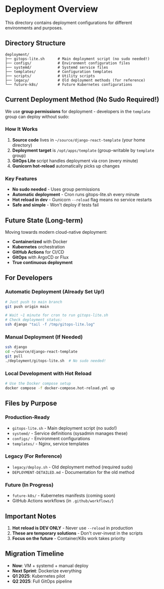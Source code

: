 # Deployment Overview

This directory contains deployment configurations for different environments and purposes.

## Directory Structure

```
deployment/
├── gitops-lite.sh      # Main deployment script (no sudo needed!)
├── configs/            # Environment configuration files
├── systemd/            # Systemd service files
├── templates/          # Configuration templates
├── scripts/            # Utility scripts
├── legacy/             # Old deployment methods (for reference)
└── future-k8s/         # Future Kubernetes configurations
```

## Current Deployment Method (No Sudo Required!)

We use **group permissions** for deployment - developers in the `template` group can deploy without sudo:

### How It Works
1. **Source code** lives in `~/source/django-react-template` (your home directory)
2. **Deployment target** is `/opt/apps/template` (group-writable by `template` group)
3. **GitOps Lite** script handles deployment via cron (every minute)
4. **Gunicorn hot-reload** automatically picks up changes

### Key Features
- **No sudo needed** - Uses group permissions
- **Automatic deployment** - Cron runs gitops-lite.sh every minute
- **Hot reload in dev** - Gunicorn `--reload` flag means no service restarts
- **Safe and simple** - Won't deploy if tests fail

## Future State (Long-term)

Moving towards modern cloud-native deployment:
- **Containerized** with Docker
- **Kubernetes** orchestration
- **GitHub Actions** for CI/CD
- **GitOps** with ArgoCD or Flux
- **True continuous deployment**

## For Developers

### Automatic Deployment (Already Set Up!)
```bash
# Just push to main branch
git push origin main

# Wait ~1 minute for cron to run gitops-lite.sh
# Check deployment status:
ssh django "tail -f /tmp/gitops-lite.log"
```

### Manual Deployment (If Needed)
```bash
ssh django
cd ~/source/django-react-template
git pull
./deployment/gitops-lite.sh  # No sudo needed!
```

### Local Development with Hot Reload
```bash
# Use the Docker compose setup
docker compose -f docker-compose.hot-reload.yml up
```

## Files by Purpose

### Production-Ready
- `gitops-lite.sh` - Main deployment script (no sudo!)
- `systemd/` - Service definitions (sysadmin manages these)
- `configs/` - Environment configurations
- `templates/` - Nginx, service templates

### Legacy (For Reference)
- `legacy/deploy.sh` - Old deployment method (required sudo)
- `DEPLOYMENT-DETAILED.md` - Documentation for the old method

### Future (In Progress)
- `future-k8s/` - Kubernetes manifests (coming soon)
- GitHub Actions workflows (in `.github/workflows/`)

## Important Notes

1. **Hot reload is DEV ONLY** - Never use `--reload` in production
2. **These are temporary solutions** - Don't over-invest in the scripts
3. **Focus on the future** - Container/K8s work takes priority

## Migration Timeline

- **Now**: VM + systemd + manual deploy
- **Next Sprint**: Dockerize everything
- **Q1 2025**: Kubernetes pilot
- **Q2 2025**: Full GitOps pipeline
